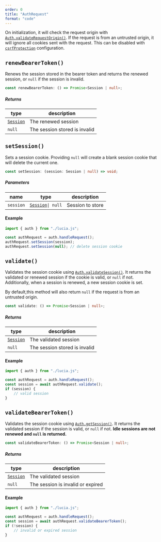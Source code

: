 ```yaml
---
order: 0
title: "AuthRequest"
format: "code"
---
```


On initialization, it will check the request origin with [`Auth.validateRequestOrigin()`](). If the request is from an untrusted origin, it will ignore all cookies sent with the request. This can be disabled with [`csrfProtection`]() configuration.

## `renewBearerToken()`

Renews the session stored in the bearer token and returns the renewed session, or `null` if the session is invalid.

```ts
const renewBearerToken: () => Promise<Session | null>;
```

##### Returns

| type          | description                   |
| ------------- | ----------------------------- |
| [`Session`]() | The renewed session           |
| `null`        | The session stored is invalid |

## `setSession()`

Sets a session cookie. Providing `null` will create a blank session cookie that will delete the current one.

```ts
const setSession: (session: Session | null) => void;
```

##### Parameters

| name      | type                   | description      |
| --------- | ---------------------- | ---------------- |
| `session` | [`Session`]()`\| null` | Session to store |

#### Example

```ts
import { auth } from "./lucia.js";

const authRequest = auth.handleRequest();
authRequest.setSession(session);
authRequest.setSession(null); // delete session cookie
```

## `validate()`

Validates the session cookie using [`Auth.validateSession()`](). It returns the validated or renewed session if the cookie is valid, or `null` if not. Additionally, when a session is renewed, a new session cookie is set.

By default,this method will also return `null` if the request is from an untrusted origin.

```ts
const validate: () => Promise<Session | null>;
```

##### Returns

| type          | description                   |
| ------------- | ----------------------------- |
| [`Session`]() | The validated session         |
| `null`        | The session stored is invalid |

#### Example

```ts
import { auth } from "./lucia.js";

const authRequest = auth.handleRequest();
const session = await authRequest.validate();
if (session) {
	// valid session
}
```

## `validateBearerToken()`

Validates the session cookie using [`Auth.getSession()`](). It returns the validated session if the session is valid, or `null` if not. **Idle sessions are not renewed and `null` is returned.**

```ts
const validateBearerToken: () => Promise<Session | null>;
```

##### Returns

| type          | description                       |
| ------------- | --------------------------------- |
| [`Session`]() | The validated session             |
| `null`        | The session is invalid or expired |

#### Example

```ts
import { auth } from "./lucia.js";

const authRequest = auth.handleRequest();
const session = await authRequest.validateBearerToken();
if (!session) {
	// invalid or expired session
}
```

